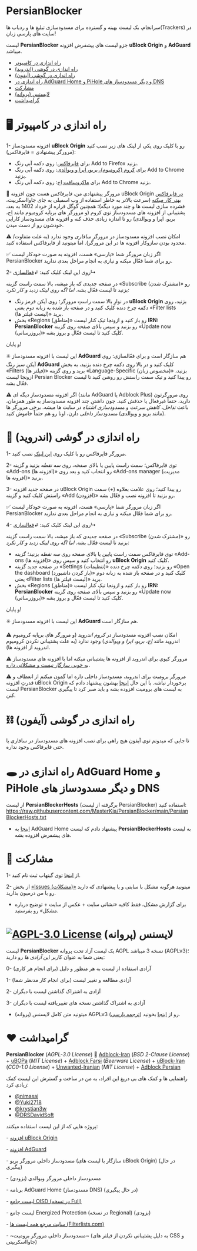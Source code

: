 # PersianBlocker
سرانجام، یک لیست بهینه و گسترده برای مسدودسازی تبلیغ ها و ردیاب ها(Trackers) در سایت های پارسی زبان!

لیست **PersianBlocker** جزو لیست های _پیشفرض_ افزونه **uBlock Origin** و **AdGuard** میباشد.

- [راه اندازی در کامپیوتر](#-راه-اندازی-در-کامپیوتر)
- [راه اندازی در گوشی (اندروید)](#-راه-اندازی-در-گوشی-اندروید)
- [راه اندازی در گوشی (آیفون)](#-راه-اندازی-در-گوشی-آیفون)
- [راه اندازی در AdGuard Home و PiHole و دیگر مسدودساز های DNS](#-راه-اندازی-در-adguard-home-و-pihole-و-دیگر-مسدودساز-های-dns)
- [مشارکت](#-مشارکت)
- [لایسنس (پروانه)](#-لایسنس-پروانه)
- [گرامیداشت](#️-گرامیداشت)

# 🖥 راه اندازی در کامپیوتر
1- افزونه مسدودساز **uBlock Origin** رو با کلیک روی یکی از لینک های زیر نصب کنید (مرورگر پیشنهادی = فایرفاکس):
- برای [فایرفاکس](https://addons.mozilla.org/en-US/firefox/addon/ublock-origin/): روی دکمه آبی رنگ Add to Firefox بزنید.
- برای [کروم (کرومیوم)، بریو، اپرا و ویوالدی](https://chrome.google.com/webstore/detail/ublock-origin/cjpalhdlnbpafiamejdnhcphjbkeiagm): روی دکمه آبی رنگ Add to Chrome بزنید.
- برای [ماکروسافت اِج](https://chrome.google.com/webstore/detail/ublock-origin/cjpalhdlnbpafiamejdnhcphjbkeiagm): روی دکمه آبی رنگ Add to Chrome بزنید.

🌟 مرورگر پیشنهادی من، _فایرفاکس_ هست چون افزونه uBlock Origin [در فایرفاکس بهتر کار میکنه](https://github.com/gorhill/uBlock/wiki/uBlock-Origin-works-best-on-Firefox) (سرعت بالاتر به خاطر استفاده از وب اسمبلی به جای جاوااسکریپت، فشرده سازی لیست ها و چند مورد دیگه)؛ همچنین گوگل قراره از خرداد 1402 به بعد، پشتیبانی از افزونه های مسدودساز توی کروم (و مرورگر های برپایه کرومیوم مانند اِج، بریو، اپرا و ویوالدی) رو تا اندازه زیادی حذف کنه و افزونه های مسدودساز کارایی خودشون رو از دست میدن.

⚠️ امکان نصب افزونه مسدودساز در مرورگر _سافاری_ وجود ندارد (به علت متفاوت/محدود بودن سازوکار افزونه ها در این مرورگر). اما میتونید از فایرفاکس استفاده کنید.

✅ اگر زبان مرورگر شما «پارسی» هست، افزونه به صورت خودکار لیست PersianBlocker رو برای شما فعّال میکنه و نیازی به انجام مراحل بعدی ندارید.


2- روی این لینک کلیک کنید: ↲[فعالسازی](https://subscribe.adblockplus.org/?location=https://raw.githubusercontent.com/MasterKia/PersianBlocker/main/PersianBlocker.txt&title=PersianBlocker)↳

در صفحه جدیدی که باز میشه، بالا سمت راست گزینه «Subscribe (مشترک شدن)» رو بزنید تا لیست فعّال بشه.
_اما اگه روی لینک زدید و کار نکرد:_

* در نوارِ بالا سمت راستِ مرورگر؛ روی آیکن قرمز رنگ **uBlock Origin** بزنید، روی دکمه چرخ دنده کلیک کنید و در صفحه باز شده به زبانه دوم یعنی «Filter lists (لیست فیلتر ها)» برید.
* بخش «Regions (مناطق)» رو باز کنید و ازونجا تیکِ کنار لیست **IRN: PersianBlocker** رو بزنید و سپس بالای صفحه روی گزینه «Update now (بروزرسانی)» کلیک کنید تا لیست فعّال و بروز بشه.

و پایان!

✳️ این لیست با افزونه مسدودساز **AdGuard** هم سازگار است و برای فعّالسازی: روی آیکن سبز رنگ **AdGuard** کلیک کنید و در بالا روی دکمه چرخ دنده بزنید، به بخش «Filters (فیلتر ها)» برید و روی گزینه «Language-Specific (مخصوص زبان)» بزنید، ازونجا لیست Persian Blocker رو پیدا کنید و تیک سمت راستش رو روشن کنید تا لیست فعّال بشه.

⚠️ اگر افزونه مسدودساز دیگه ای (مانند AdGuard یا Adblock Plus) روی مرورگرتون دارید، حتماً غیرفعال یا حذفش کنید. چون داشتنِ چند افزونه مسدودساز به طور همزمان، باعث _تداخل_، _کاهش سرعت_ و _مسدودسازی اشتباه_ در سایت ها میشه. برخی مرورگر ها (مانند بریو و ویوالدی) _مسدودساز داخلی_ دارن، اونا رو هم حتماً خاموش کنید.

# 📱 راه اندازی در گوشی (اندروید)

1- مرورگر فایرفاکس رو با کلیک روی [این لینک](https://play.google.com/store/apps/details?id=org.mozilla.firefox) نصب کنید.

2- توی فایرفاکس؛ سمت راست پایین یا بالای صفحه، روی _سه نقطه_ بزنید و گزینه «Add-ons (افزونه ها)» رو انتخاب کنید و بعد روی «Add-ons manager (مدیریت افزونه ها)» بزنید.

3- در صفحه جدید افزونه uBlock Origin رو پیدا کنید؛ روی علامت بعلاوه (+) سمت راستش کلیک کنید و گزینه «Add (افزودن)» رو بزنید تا افزونه نصب و فعّال بشه.

✅ اگر زبان مرورگر شما «پارسی» هست، افزونه به صورت خودکار لیست PersianBlocker رو برای شما فعّال میکنه و نیازی به انجام مراحل بعدی ندارید.

4- روی این لینک کلیک کنید: ↲[فعالسازی](https://subscribe.adblockplus.org/?location=https://raw.githubusercontent.com/MasterKia/PersianBlocker/main/PersianBlocker.txt&title=PersianBlocker)↳

در صفحه جدیدی که باز میشه، بالا سمت راست گزینه «Subscribe (مشترک شدن)» رو بزنید تا لیست فعّال بشه.
_اما اگه روی لینک زدید و کار نکرد:_

* توی فایرفاکس سمت راست پایین یا بالای صفحه روی _سه نقطه_ بزنید؛ گزینه «Add-ons (افزونه ها)» رو انتخاب کنید و سپس روی **uBlock Origin** کلیک کنید.
* در صفحه جدید گزینه «Settings (تنظیمات)» رو بزنید؛ روی دکمه چرخ دنده «Open the dashboard (باز کردن داشبورد)» کلیک کنید و در صفحه باز شده به زبانه دوم یعنی «Filter lists (لیست فیلتر ها)» برید.
* بخش «Regions (مناطق)» رو باز کنید و ازونجا تیکِ کنار لیست **IRN: PersianBlocker** رو بزنید و سپس بالای صفحه روی گزینه «Update now (بروزرسانی)» کلیک کنید تا لیست فعّال و بروز بشه.

و پایان!

✳️ این لیست با افزونه مسدودساز **AdGuard** هم سازگار است.

⚠️ امکان نصب افزونه مسدودساز در _کروم اندروید_ (و مرورگر های برپایه کرومیوم اندروید مانند _اِج، بریو، اپرا و ویوالدی_) وجود ندارد (به علت پشتیبانی نکردن کرومیوم اندروید از افزونه ها).

⚠️ مرورگر کیوی برای اندروید از افزونه ها پشتیبانی میکنه اما با افزونه های مسدودساز [به خوبی سازگار نیست و مشکلاتی داره](https://github.com/uBlockOrigin/uAssets/issues/11438#issuecomment-1019771072).

⚠️ مرورگر برومیت برای اندروید، مسدودساز داخلی داره اما گمون میکنم از انعطاف و قدرتِ افزونه uBlock Origin برخوردار نباشه. با این حال [اینجا](https://github.com/IRBromiteFillterList/filtrite/pull/1) بهشون پیشنهاد دادم که لیست PersianBlocker به لیست های برومیت افزوده بشه و باید صبر کرد تا پیگیری کنن.

# ⛓ راه اندازی در گوشی (آیفون)
تا جایی که میدونم توی آیفون هیچ راهی برای نصب افزونه های مسدودساز در سافاری یا حتی فایرفاکس وجود نداره.

# 🕳 راه اندازی در AdGuard Home و PiHole و دیگر مسدودساز های DNS

از لیست **PersianBlockerHosts** (برگرفته از لیست PersianBlocker) استفاده کنید:
https://raw.githubusercontent.com/MasterKia/PersianBlocker/main/PersianBlockerHosts.txt

* [اینجا](https://github.com/AdguardTeam/HostlistsRegistry/issues/59) به AdGuard Home پیشنهاد دادم که لیست **PersianBlockerHosts** به لیست های پیشفرض افزوده بشه.

# 🤝 مشارکت
1- از [اینجا](https://github.com/signup) توی گیتهاب ثبت نام کنید.

2- از بخش [«Issues (مشکلات)»](https://github.com/MasterKia/PersianBlocker/issues/new) میتونید هرگونه مشکل با سایتی و یا پیشنهادی که دارید رو با من درمیون بذارید.
* برای گزارش مشکل، فقط کافیه «نشانی سایت + عکس از سایت + توضیح درباره مشکل» رو بفرستید.

#  [![AGPL-3.0 License](https://img.shields.io/github/license/MasterKia/PersianBlocker)](https://www.gnu.org/licenses/agpl-3.0.en.html) لایسنس (پروانه)

لیست **PersianBlocker** یک لیست آزاد تحت پروانه AGPL نسخه 3 میباشد (AGPLv3)؛ یعنی شما به عنوان کاربر این _آزادی ها_ رو دارید:

0- آزادی استفاده از لیست به هر منظور و دلیل (برای انجام هر کاری)

1- آزادی مطالعه و تغییر لیست (برای انجام کار مدنظر شما)

2- آزادی به اشتراک گذاشتن لیست با دیگران

3- آزادی به اشتراک گذاشتن نسخه های تغییریافته لیست با دیگران

* میتونید متن کامل لایسنس (پروانه) AGPLv3 رو از [اینجا](https://www.gnu.org/licenses/agpl-3.0.en.html) بخونید ([ترجمه پارسی](https://lists.gnu.org/archive/html/www-fa-general/2013-02/msg00001.html)).


 # ❤️ گرامیداشت
**PersianBlocker** (_AGPL-3.0 License_) 🤝 [Adblock-Iran](https://github.com/farrokhi/adblock-iran) (_BSD 2-Clause License_) + [uBOPa](https://github.com/nimasaj/uBOPa/) (_MIT License_) + [Adblock Farsi](https://github.com/SlashArash/adblockfa) (_Beerware License_) + [uBlock-Iran](https://github.com/mboveiri/ublock-iran) (_CC0-1.0 License_) + [Unwanted-Iranian](https://github.com/DRSDavidSoft/additional-hosts/blob/master/domains/blacklist/unwanted-iranian.txt) (_MIT License_) + [Adblock Persian](https://ideone.com/K452p)

راهنمایی ها و کمک های بی دریغ این افراد، به من در ساخت و گسترش این لیست کمک زیادی کرد:
- [@nimasaj](https://github.com/nimasaj)
- [@Yuki2718](https://github.com/Yuki2718)
- [@krystian3w](https://github.com/krystian3w)
- [@DRSDavidSoft](https://github.com/DRSDavidSoft)

پروژه هایی که از این لیست استفاده میکنند:

\- [افزونه uBlock Origin](https://github.com/gorhill/uBlock/blob/master/assets/assets.json#L482)

\- [افزونه AdGuard](https://github.com/AdguardTeam/FiltersRegistry/tree/master/filters/ThirdParty/filter_235_PersianBlocker)

\- مسدودساز داخلی مرورگر بریو (سازگار با لیست های uBlock Origin) (در حال پیگیری)

\- مسدودساز داخلی مرورگر ویوالدی (بزودی)

\- برنامه AdGuard Home (مسدودساز DNS) (در حال پیگیری)

\- [لیست جامع OISD (در نسخه Full)](https://oisd.nl/includedlists/full)

\- لیست جامع Energized Protection (در نسخه Regional) (بزودی)

\- [سایت مرجع همه لیست ها (Filterlists.com)](https://filterlists.com/lists/persianblocker-official-regional-persianiranian-domains-and-cosmetic-blocklist)

\- ~مسدودساز داخلی مرورگر برومیت~ (به دلیل پشتیبانی نکردن از فیلتر های CSS و جاوااسکریپتی)

